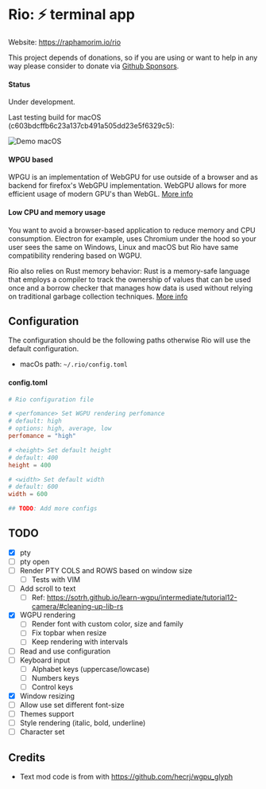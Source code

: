 # Rio: ⚡ terminal app 

Website: https://raphamorim.io/rio

This project depends of donations, so if you are using or want to help in any way please consider to donate via [Github Sponsors](https://github.com/sponsors/raphamorim).

#### Status

Under development.

Last testing build for macOS (c603bdcffb6c23a137cb491a505dd23e5f6329c5):

![Demo macOS](docs/demo-macos.png)

#### WPGU based

WPGU is an implementation of WebGPU for use outside of a browser and as backend for firefox's WebGPU implementation. WebGPU allows for more efficient usage of modern GPU's than WebGL. [More info](https://users.rust-lang.org/t/what-is-webgpu-and-is-it-ready-for-use/62331/8)

#### Low CPU and memory usage

You want to avoid a browser-based application to reduce memory and CPU consumption. Electron for example, uses Chromium under the hood so your user sees the same on Windows, Linux and macOS but Rio have same compatibility rendering based on WGPU.

Rio also relies on Rust memory behavior: Rust is a memory-safe language that employs a compiler to track the ownership of values that can be used once and a borrow checker that manages how data is used without relying on traditional garbage collection techniques. [More info](https://stanford-cs242.github.io/f18/lectures/05-1-rust-memory-safety.html)

## Configuration

The configuration should be the following paths otherwise Rio will use the default configuration.

- macOs path: `~/.rio/config.toml`

#### config.toml

```toml
# Rio configuration file

# <perfomance> Set WGPU rendering perfomance
# default: high
# options: high, average, low
perfomance = "high"

# <height> Set default height
# default: 400
height = 400

# <width> Set default width
# default: 600
width = 600

## TODO: Add more configs
```

## TODO

- [x] pty
- [ ] pty open
- [ ] Render PTY COLS and ROWS based on window size
	- [ ] Tests with VIM
- [ ] Add scroll to text
	- [ ] Ref: https://sotrh.github.io/learn-wgpu/intermediate/tutorial12-camera/#cleaning-up-lib-rs
- [x] WGPU rendering
	- [ ] Render font with custom color, size and family
	- [ ] Fix topbar when resize
	- [ ] Keep rendering with intervals
- [ ] Read and use configuration
- [ ] Keyboard input
	- [ ] Alphabet keys (uppercase/lowcase)
	- [ ] Numbers keys
	- [ ] Control keys
- [x] Window resizing
- [ ] Allow use set different font-size
- [ ] Themes support
- [ ] Style rendering (italic, bold, underline)
- [ ] Character set

## Credits

- Text mod code is from with https://github.com/hecrj/wgpu_glyph
